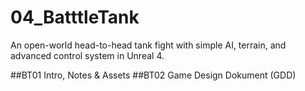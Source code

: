 # 04_BatttleTank
An open-world head-to-head tank fight with simple AI, terrain, and advanced control system in Unreal 4.

##BT01 Intro, Notes & Assets
##BT02 Game Design Dokument (GDD)
